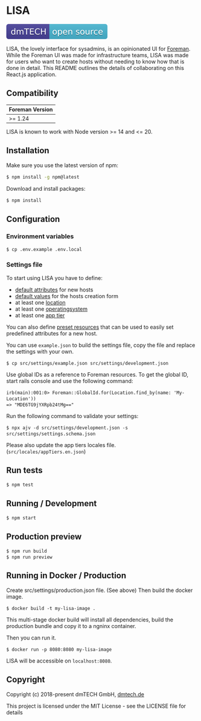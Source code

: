# LISA

[<img src="https://raw.githubusercontent.com/dm-drogeriemarkt/.github/refs/heads/main/assets/dmtech-open-source-badge.svg">](https://www.dmtech.de/)

LISA, the lovely interface for sysadmins, is an opinionated UI for [Foreman](https://theforeman.org/). While the Foreman UI was made for infrastructure teams, LISA was made for users who want to create hosts without needing to know how that is done in detail.
This README outlines the details of collaborating on this React.js application.

## Compatibility

| Foreman Version |
| --------------- |
| >= 1.24         |

LISA is known to work with Node version >= 14 and <= 20.

## Installation

Make sure you use the latest version of npm:

```bash
$ npm install -g npm@latest
```

Download and install packages:

```bash
$ npm install
```

## Configuration

### Environment variables

```
$ cp .env.example .env.local
```

### Settings file

To start using LISA you have to define:

- [default attributes](docs/settings/settings.md#default_configs-type) for new hosts
- [default values](docs/settings/settings-properties-form_settings.md#default_values) for the hosts creation form
- at least one [location](docs/settings/settings.md#locations-Type)
- at least one [operatingsystem](docs/settings/settings.md#operatingsystems-type)
- at least one [app tier](docs/settings/settings.md#app_tiers-type)

You can also define [preset resources](docs/settings/settings-properties-form_settings.md#preset_resources) that can be used to easily set predefined attributes for a new host.

You can use `example.json` to build the settings file, copy the file and replace the settings with your own.

```
$ cp src/settings/example.json src/settings/development.json
```

Use global IDs as a reference to Foreman resources. To get the global ID, start rails console and use the following command:

```
irb(main):001:0> Foreman::GlobalId.for(Location.find_by(name: 'My-Location'))
=> "MDE6TG9jYXRpb24tMg=="
```

Run the following command to validate your settings:

```
$ npx ajv -d src/settings/development.json -s src/settings/settings.schema.json
```

Please also update the app tiers locales file. (`src/locales/appTiers.en.json`)

## Run tests

```
$ npm test
```

## Running / Development

```
$ npm start
```

## Production preview

```
$ npm run build
$ npm run preview
```

## Running in Docker / Production

Create src/settings/production.json file. (See above)
Then build the docker image.

```
$ docker build -t my-lisa-image .
```

This multi-stage docker build will install all dependencies,
build the production bundle and copy it to a ngninx container.

Then you can run it.

```
$ docker run -p 8080:8080 my-lisa-image
```

LISA will be accessible on `localhost:8080`.

## Copyright

Copyright (c) 2018-present dmTECH GmbH, [dmtech.de](https://www.dmtech.de/)

This project is licensed under the MIT License - see the LICENSE file for details

